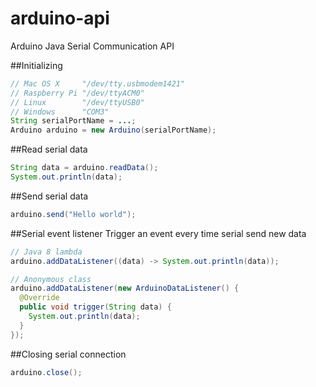 # arduino-api
Arduino Java Serial Communication API

##Initializing
```Java
// Mac OS X     "/dev/tty.usbmodem1421"
// Raspberry Pi "/dev/ttyACM0"
// Linux        "/dev/ttyUSB0"
// Windows      "COM3"
String serialPortName = ...;
Arduino arduino = new Arduino(serialPortName);
```

##Read serial data
```java
String data = arduino.readData();
System.out.println(data);
```

##Send serial data
```java
arduino.send("Hello world");
```

##Serial event listener
Trigger an event every time serial send new data
```java
// Java 8 lambda
arduino.addDataListener((data) -> System.out.println(data));

// Anonymous class
arduino.addDataListener(new ArduinoDataListener() {
  @Override
  public void trigger(String data) {
    System.out.println(data);
  }
});
```

##Closing serial connection
```java
arduino.close();
```
